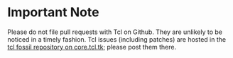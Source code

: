 Important Note
==========
Please do not file pull requests with Tcl on Github. They are unlikely to be noticed in a timely fashion. Tcl issues (including patches) are hosted in the [tcl fossil repository on core.tcl.tk](https://core.tcl-lang.org/tcl/tktnew); please post them there.
